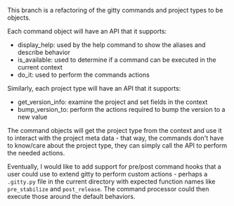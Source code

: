 This branch is a refactoring of the gitty commands and project types to be objects.

Each command object will have an API that it supports:

- display_help: used by the help command to show the aliases and describe behavior
- is_available: used to determine if a command can be executed in the current context
- do_it: used to perform the commands actions

Similarly, each project type will have an API that it supports:

- get_version_info: examine the project and set fields in the context
- bump_version_to: perform the actions required to bump the version to a new value

The command objects will get the project type from the context and use it to interact 
with the project meta data - that way, the commands don't have to know/care about 
the project type, they can simply call the API to perform the needed actions.

Eventually, I would like to add support for pre/post command hooks that a user could 
use to extend gitty to perform custom actions - perhaps a `.gitty.py` file in the 
current directory with expected function names like `pre_stabilize` and `post_release`. 
The command processor could then execute those around the default behaviors.
